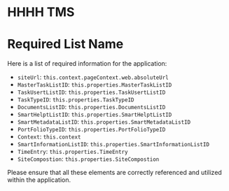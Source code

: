 # HHHH TMS 

# Required List Name

Here is a list of required information for the application:

- `siteUrl`: `this.context.pageContext.web.absoluteUrl`
- `MasterTaskListID`: `this.properties.MasterTaskListID`
- `TaskUsertListID`: `this.properties.TaskUsertListID`
- `TaskTypeID`: `this.properties.TaskTypeID`
- `DocumentsListID`: `this.properties.DocumentsListID`
- `SmartHelptListID`: `this.properties.SmartHelptListID`
- `SmartMetadataListID`: `this.properties.SmartMetadataListID`
- `PortFolioTypeID`: `this.properties.PortFolioTypeID`
- `Context`: `this.context`
- `SmartInformationListID`: `this.properties.SmartInformationListID`
- `TimeEntry`: `this.properties.TimeEntry`
- `SiteCompostion`: `this.properties.SiteCompostion`

Please ensure that all these elements are correctly referenced and utilized within the application.
